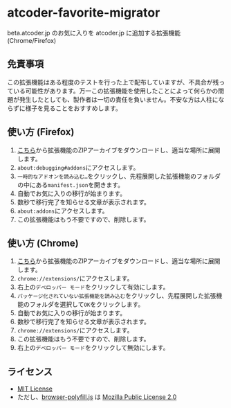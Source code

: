 # atcoder-favorite-migrator

beta.atcoder.jp のお気に入りを atcoder.jp に追加する拡張機能 (Chrome/Firefox)

## 免責事項

この拡張機能はある程度のテストを行った上で配布していますが、不具合が残っている可能性があります。万一この拡張機能を使用したことによって何らかの問題が発生したとしても、製作者は一切の責任を負いません。不安な方は人柱にならずに様子を見ることをおすすめします。

## 使い方 (Firefox)

1. [こちら](https://github.com/ciffelia/atcoder-favorite-migrator/archive/master.zip)から拡張機能のZIPアーカイブをダウンロードし、適当な場所に展開します。
2. `about:debugging#addons`にアクセスします。
3. `一時的なアドオンを読み込む…`をクリックし、先程展開した拡張機能のフォルダの中にある`manifest.json`を開きます。
4. 自動でお気に入りの移行が始まります。
5. 数秒で移行完了を知らせる文章が表示されます。
6. `about:addons`にアクセスします。
7. この拡張機能はもう不要ですので、削除します。

## 使い方 (Chrome)

1. [こちら](https://github.com/ciffelia/atcoder-favorite-migrator/archive/master.zip)から拡張機能のZIPアーカイブをダウンロードし、適当な場所に展開します。
2. `chrome://extensions/`にアクセスします。
3. 右上の`デベロッパー モード`をクリックして有効にします。
4. `パッケージ化されていない拡張機能を読み込む`をクリックし、先程展開した拡張機能のフォルダを選択して`OK`をクリックします。
5. 自動でお気に入りの移行が始まります。
6. 数秒で移行完了を知らせる文章が表示されます。
7. `chrome://extensions/`にアクセスします。
8. この拡張機能はもう不要ですので、削除します。
9. 右上の`デベロッパー モード`をクリックして無効にします。

## ライセンス

- [MIT License](LICENSE)
- ただし、[browser-polyfill.js](src/browser-polyfill.js) は [Mozilla Public License 2.0](https://github.com/mozilla/webextension-polyfill/blob/cf135db59e2503473b83b41c2a8343d5b65e58b2/LICENSE)

